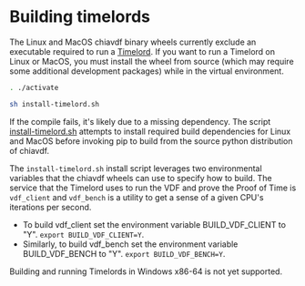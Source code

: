 # Building timelords

The Linux and MacOS chiavdf binary wheels currently exclude an executable
required to run a [Timelord](https://github.com/superdutyf3/taco-network/wiki/Timelords).
If you want to run a Timelord on Linux or MacOS, you must install the wheel
from source (which may require some additional development packages) while in
the virtual environment.

```bash
. ./activate

sh install-timelord.sh
```

If the compile fails, it's likely due to a missing dependency. The script
[install-timelord.sh](https://github.com/superdutyf3/taco-network/blob/main/install-timelord.sh)
attempts to install required build dependencies for Linux and MacOS before
invoking pip to build from the source python distribution of chiavdf.

The `install-timelord.sh` install script leverages two environmental variables
that the chiavdf wheels can use to specify how to build. The service that the
Timelord uses to run the VDF and prove the Proof of Time is `vdf_client` and
`vdf_bench` is a utility to get a sense of a given CPU's iterations per second.

- To build vdf_client set the environment variable BUILD_VDF_CLIENT to "Y".
`export BUILD_VDF_CLIENT=Y`.
- Similarly, to build vdf_bench set the environment variable BUILD_VDF_BENCH
to "Y". `export BUILD_VDF_BENCH=Y`.

Building and running Timelords in Windows x86-64 is not yet supported.
